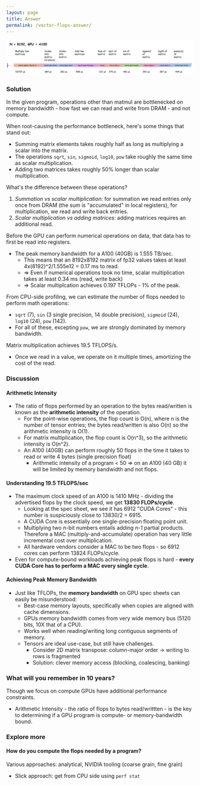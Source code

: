 ```yaml
---
layout: page
title: Answer
permalink: /vector-flops-answer/
---
```


![Assorted Flops](/vector_flops/assorted_flops.jpg?raw=true "Assorted Flops")

### Solution

In the given program, operations other than matmul are bottlenecked on memory bandwidth - how fast we can read and write from DRAM - and not compute.

When root-causing the performance bottleneck, here's some things that stand out:
 - Summing matrix elements takes roughly half as long as multiplying a scalar into the matrix.
 - The operations `sqrt`, `sin`, `sigmoid`, `log10`, `pow` take roughly the same time as scalar multiplication.
 - Adding two matrices takes roughly 50% longer than scalar multiplication.

What's the difference between these operations?
  1. *Summation vs scalar multiplication:* for summation we read entries only once from DRAM (the sum is "accumulated" in local registers), for multiplication, we read and write back entries. 
  1. *Scalar multiplication vs adding matrices*: adding matrices requires an additional read.

Before the GPU can perform numerical operations on data, that data has to first be read into registers.
  - The peak memory bandwidth for a A100 (40GB) is 1.555 TB/sec. 
    - This means that an 8192x8192 matrix of fp32 values takes at least 4x(8192)^2/1.555e12 = 0.17 ms to read. 
    - => Even if numerical operations took no time, scalar multiplication takes at least 0.34 ms (read, write back)
    - => Scalar multiplcation achieves 0.197 TFLOPs - 1% of the peak.

From CPU-side profiling, we can estimate the number of flops needed to perform math operations:
  - `sqrt` (7), `sin` (3 single precision, 14 double precision), `sigmoid` (24), `log10` (24), `pow` (142). 
  - For all of these, excepting `pow`, we are strongly dominated by memory bandwidth.

Matrix multiplication achieves 19.5 TFLOPS/s. 
   - Once we read in a value, we operate on it multiple times, amortizing the cost of the read.

### Discussion

#### Arithmetic Intensity
- The ratio of flops performed by an operation to the bytes read/written is known as the **arithmetic intensity** of the operation. 
  - For the point-wise operations, the flop count is O(n), where n is the number of tensor entries; the bytes read/written is also O(n) so the arithmetic intensity is O(1).
  - For matrix multiplication, the flop count is O(n^3), so the arithmetic intensity is O(n^2).
  - An A100 (40GB) can perform roughly 50 flops in the time it takes to read or write 4 bytes (single precision float) 
    - Arithmetic intensity of a program < 50 => on an A100 (40 GB) it will be limited by memory bandwidth and not flops.
#### Understanding 19.5 TFLOPS/sec
- The maximum clock speed of an A100 is 1410 MHz - dividing the advertised flops by the clock speed, we get **13830 FLOPs/cycle**.
  - Looking at the spec sheet, we see it has 6912 "CUDA Cores" - this number is suspiciously close to 13830/2 = 6915.
  - A CUDA Core is essentially one single-precision floating point unit. 
  - Multiplying two *n*-bit numbers entails adding *n-1* partial products. Therefore a MAC (multiply-and-accumulate) operation has very little incremental cost over multiplication.
  - All hardware vendors consider a MAC to be two flops - so 6912 cores can perform 13824 FLOPs/cycle.
- Even for compute-bound workloads achieving peak flops is hard - **every CUDA Core has to perform a MAC every single cycle**. 
#### Achieving Peak Memory Bandwidth
- Just like TFLOPs, the **memory bandwidth** on GPU spec sheets can easily be misunderstood:
  - Best-case memory layouts, specifically when copies are aligned with cache dimensions. 
  - GPUs memory bandwidth comes from very wide memory bus (5120 bits, 10X that of a CPU). 
  - Works well when reading/writing long contiguous segments of memory.
  - Tensors are ideal use-case, but still have challenges.
    - Consider 2D matrix transpose: column-major order -> writing to rows is fragmented
    - Solution: clever memory access (blocking, coalescing, banking)

### What will you remember in 10 years?

Though we focus on compute GPUs have additional performance constraints.
 - Arithmetic Intensity - the ratio of flops to bytes read/writtten - is the key to determining if a GPU program is compute- or memory-bandwidth bound.

### Explore more

#### How do you compute the flops needed by a program?

Various approaches: analytical, NVIDIA tooling (coarse grain, fine grain)
  - Slick approach: get from CPU side using `perf stat`
